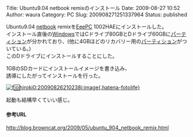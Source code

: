 Title: Ubuntu9.04 netbook remixのインストール
Date: 2009-08-27 10:52
Author: waura
Category: PC
Slug: 200908271251337964
Status: published

Ubuntu9.04 [netbook](http://d.hatena.ne.jp/keyword/netbook)
remixを[EeePC](http://d.hatena.ne.jp/keyword/EeePC)
1002HAEにインストールした。  
インストール直後の[Windows](http://d.hatena.ne.jp/keyword/Windows)ではCドライブ80GBとDドライブ60GBに[パーティション](http://d.hatena.ne.jp/keyword/%A5%D1%A1%BC%A5%C6%A5%A3%A5%B7%A5%E7%A5%F3)が分かれており、(他に4GBほどのリカバリー用の[パーティション](http://d.hatena.ne.jp/keyword/%A5%D1%A1%BC%A5%C6%A5%A3%A5%B7%A5%E7%A5%F3)がついている。)  
このDドライブにインストールすることにした。

1GBのSDカードにインストールイメージを書き込み、  
誘導にしたがってインストールを行った。

[![f:id:hiroki0:20090826210238j:image](http://cdn-ak.f.st-hatena.com/images/fotolife/h/hiroki0/20090826/20090826210238.jpg "f:id:hiroki0:20090826210238j:image"){.hatena-fotolife}](http://f.hatena.ne.jp/hiroki0/20090826210238)

起動も結構早くていい感じ。

#### 参考URL

<http://blog.browncat.org/2009/05/ubuntu_904_netbook_remix.html>
